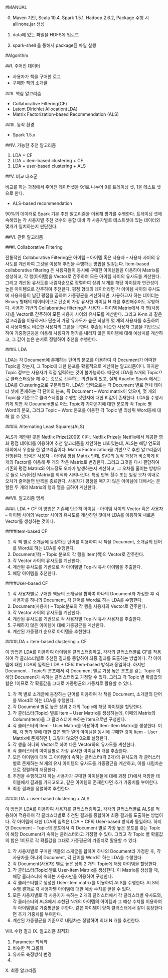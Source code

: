 #MANUAL

0. Maven 기반, Scala 10.4, Spark 1.5.1, Hadoop 2.6.2, Package 수행 시 allinone.jar 생성

1. data에 있는 파일을 HDFS에 업로드

2. spark-shell 을 통해서 package된 파일 실행
 
 
#Algorithm

##I.	주어진 데이터

-	사용자가 책을 구매한 로그
-	구매한 책의 소개글

##II.	핵심 알고리즘

-	Collaborative Filtering(CF)
-	Latent Dirichlet Allocation(LDA)
-	Matrix Factorization-based Recommendation (ALS)

##III.	동작 환경

-	Spark 1.5.x

##IV.	가능한 추천 알고리즘

1.	LDA + CF
2.	LDA + item-based clustering + CF
3.	LDA + user-based clustering + ALS

##V.	비교 대조군

비교를 하는 과정에서 주어진 데이터셋을 9:1로 나누어 9를 트레이닝 셋, 1을 테스트 셋으로 한다.

-	ALS-based recommendation

90%의 데이터로 Spark 기본 추천 알고리즘을 이용해 평가를 수행한다. 트레이닝 셋에 속해있는 각 사용자별 추천 갯수의 총합 대비 각 사용자별로 테스트셋에 있는 데이터와 몇개가 일치하는지 판단한다.

##VI.	관련 알고리즘

###i.	Collaborative Filtering

전통적인 Collaborative Filtering은 아이템 – 아이템 혹은 사용자 – 사용자 사이의 유사도를 계산하여 그것을 이용해 추천을 수행하는 방법을 일컫는다. Item-based collaborative filtering 은 사용자들이 동시에 구매한 아이템들을 이용하여 Matrix를 생성하고, 각 행(아이템)을 Vector로 간주하여 모든 아이템 사이의 유사도를 계산한다. 그리고 계산된 유사도를 내림차순으로 정렬하여 상위 N 개를 해당 아이템과 연관성이 높은 아이템으로 간주하여 추천한다. 평점 형태의 데이터라면 각 아이템 사이의 유사도에 사용자들이 남긴 평점을 곱하여 가중평균을 계산하지만, 사용하고자 하는 데이터는 Binary 형태의 데이터이므로 단순히 가장 유사한 아이템 N 개를 추천해주어도 무방하다.
사용자 기반의 Collaborative filtering은 사용자 – 아이템 Matrix에서 각 행(사용자)을 Vector로 간주하여 모든 사용자 사이의 유사도를 계산한다. 그리고 K-nn 과 같은 알고리즘을 이용하거나 단순히 가장 유사도가 높은 최상위 몇 개의 사용자를 추출하여 각 사용자별로 비슷한 사용자의 그룹을 구한다. 추출된 비슷한 사용자 그룹을 기반으로 하여 가중평균등을 이용해 사용자가 평가를 내리지 않은 아이템에 대해 예상치를 계산하고, 그 값이 높은 순서로 정렬하여 추천을 수행한다.

###ii.	LDA

LDA는 각 Document에 존재하는 단어의 분포를 이용하여 각 Document가 어떠한 Topic을 갖는지, 그 Topic에 대한 분포를 확률적으로 계산하는 알고리즘이다. 하지만 Topic 정보는 사용자가 직접 입력하는 것이 불가능하다. 때문에 LDA를 N개의 Topic으로 클러스터링을 해 주는 것으로 간주하는 의견들이 있고, 실제 Apache Spark 에서는 LDA를 Clustering으로 구분하였다.
LDA의 입력으로는 각 Document 별로 전체 데이터 셋에 존재하는 각 단어의 분포, 즉 Document – Word matrix이 있으며, 몇 개의 Topic을 기준으로 클러스터링을 수행할 것인지에 대한 K 값이 존재한다. LDA를 수행시키게 되면 각 Document별로 어느 Topic과 가까운지에 대한 분포와 각 Topic 별 Word의 분포, 그리고 Topic – Word 분포를 이용한 각 Topic 별 최상위 Word등에 대해 알 수 있다.

###iii.	Alternating Least Squares(ALS)

ALS가 제안된 곳은 Netflix Prize(2009) 이다. Netflix Prize는 Netflix에서 제공한 영화 평점 데이터를 이용하여 추천 알고리즘을 제안하는 대회였는데, ALS는 해당 연도의 대회에서 우승을 한 알고리즘이다. Matrix Factorization을 기반으로 추천 알고리즘이 진행된다.
입력은 사용자 – 아이템 평점 Matrix 인데, SVD의 동작 과정과 비슷하게 K 개의 Factor를 이용해 두 개의 작은 Matrix로 변경한다. 그리고 그것을 다시 결합하여 기존의 평점 Matrix와 어느정도 오차가 발생하는지 계산하고, 그 오차를 줄이는 방향으로 둘로 나뉘어진 Matrix를 최적화 시켜나간다. 특정 반복 횟수 또는 일정 오차 이내로 오차가 줄어들면 반복을 종료한다. 사용자가 평점을 매기지 않은 아이템에 대해서는 분할된 두 개의 Matrix의 행과 열을 곱하여 계산한다.

##VII.	알고리즘 명세

###i.	LDA + CF
이 방법은 기존에 단순히 아이템 – 아이템 사이의 Vector 혹은 사용자 – 아이템 사이의 Vector 사이의 유사도를 계산하던 것에서 LDA를 이용하여 새로운 Vector를 생성하는 것이다.

####Item-based CF

1.	각 책 별로 소개글에 등장하는 단어를 이용하여 각 책을 Document, 소개글의 단어를 Word로 하는 LDA를 수행한다.
2.	Document(책) – Topic 분포의 각 행을 Item(책)의 Vector로 간주한다.
3.	각 Vector 사이의 유사도를 계산한다.
4.	계산된 유사도를 기반으로 각 아이템별 Top-N 유사 아이템을 추출한다.
5.	해당 아이템을 추천한다.

####User-based CF

1.	각 사용자별로 구매한 책들의 소개글을 합하여 하나의 Document라 가정한 후 각 사용자를 하나의 Document, 각 단어를 Word로 하는 LDA를 수행한다.
2.	Document(사용자) – Topic분포의 각 행을 사용자의 Vector로 간주한다.
3.	각 Vector 사이의 유사도를 계산한다.
4.	계산된 유사도를 기반으로 각 사용자별 Top-N 유사 사용자를 추출한다.
5.	구매하지 않은 아이템에 대해 가중평균을 계산한다.
6.	계산된 가중평가 순으로 아이템을 추천한다.

####LDA + item-based clustering + CF

이 방법은 LDA를 이용하여 아이템을 클러스터링하고, 각각의 클러스터별로 CF를 적용하여 각 클러스터별로 추천된 결과를 종합하여 최종 결과를 도출하는 방법이다. 각 아이템에 대한 LDA의 입력은 LDA + CF의 Item-based 방식과 동일하다. 하지만 Document – Topic의 분포에서 각 Document 별로 가장 높은 분포를 갖는 Topic 이 해당 Document가 속하는 클러스터라고 가정할 수 있다. 그리고 각 Topic 별 확률값의 합은 1이므로 각 확률값을 그대로 가중평균의 가중치로 활용할 수 있다.

1.	각 책 별로 소개글에 등장하는 단어를 이용하여 각 책을 Document, 소개글의 단어를 Word로 하는 LDA를 수행한다.
2.	각 Document 별로 높은 상위 2 개의 Topic에 해당 아이템을 할당한다.
3.	각 클러스터(Topic) 별로 Item – User Matrix를 생성하는데, 이때의 Matrix의 Column(Item)을 그 클러스터에 속하는 Item으로만 구성한다.
4.	각 클러스터의 Item - User Matrix를 이용하여 Item-Item Matrix를 생성한다. 이 때, 각 행과 열에 대한 값은 행과 열의 아이템을 동시에 구매한 것이 Item – User Matrix에 존재하면 1, 그렇지 않으면 0으로 설정한다.
5.	각 행을 하나의 Vector로 하여 다른 Vector와의 유사도를 계산한다.
6.	각 클러스터의 아이템별로 가장 유사한 아이템 N 개를 추출한다.
7.	모든 아이템에 대해 그 아이템이 속하는 클러스터(각 2개)의 유사도와 각 클러스터별로 존재하는 N 개의 유사 아이템의 유사도를 가중평균을 계산하고, 이를  내림차순으로 정렬하여 저장한다.
8.	추천을 수행하고자 하는 사용자가 구매한 아이템들에 대해 과정 (7)에서 저장한 테이블에서 결과를 가지고오고, 같은 아이템의 존재한다면 추가 가중치를 부여한다.
9.	최종 결과를 정렬하여 추천한다.

####LDA + user-based clustering + ALS

이 방법은 LDA를 이용하여 사용자를 클러스터링하고, 각각의 클러스터별로 ALS를 적용하여 적용하여 각 클러스터별로 추천된 결과를 종합하여 최종 결과를 도출하는 방법이다. 각 아이템에 대한 LDA의 입력은 LDA + CF의 User-based 방식과 동일하다. 하지만 Document – Topic의 분포에서 각 Document 별로 가장 높은 분포를 갖는 Topic 이 해당 Document가 속하는 클러스터라고 가정할 수 있다. 그리고 각 Topic 별 확률값의 합은 1이므로 각 확률값을 그대로 가중평균의 가중치로 활용할 수 있다.

1.	각 사용자별로 구매한 책들의 소개글을 합하여 하나의 Document라 가정한 후, 각 사용자를 하나의 Document, 각 단어를 Word로 하는 LDA를 수행한다.
2.	각 Document(사용자) 별로 높은 상위 2 개의 Topic에 해당 아이템을 할당한다.
3.	각 클러스터(Topic)별로 User-Item Matrix를 생성한다. 이 Matrix를 생성할 때, 해당 클러스터에 속하는 사용자만을 이용하여 구성한다.
4.	각 클러스터별로 생성한 User-Item matrix를 이용하여 ALS를 수행한다. ALS의 수행 결과로 각 사용자별 아이템에 대한 예상 수치를 얻을 수 있다.
5.	모든 사용자별로 각 사용자가 속하는 2 개의 클러스터에서 각 클러스터별 유사도와, 각 클러스터의 ALS에서 추천된 N개의 아이템의 아이템과 그 예상 수치를 이용하여 각 아이템별로 가중평균을 구한다. 같은 아이템이 양쪽 클러스터에서 같이 등장한다면 추가 가중치를 부여한다.
6.	계산된 가중평균을 기준으로 내림차순 정렬하여 최대 N 개를 추천한다.

VIII.	수행 결과
IX.	 알고리즘 최적화
1.	Parameter 최적화
2.	비슷한 책 그룹화
3.	유사도 측정방식 변경
4.	
X.	최종 알고리즘
